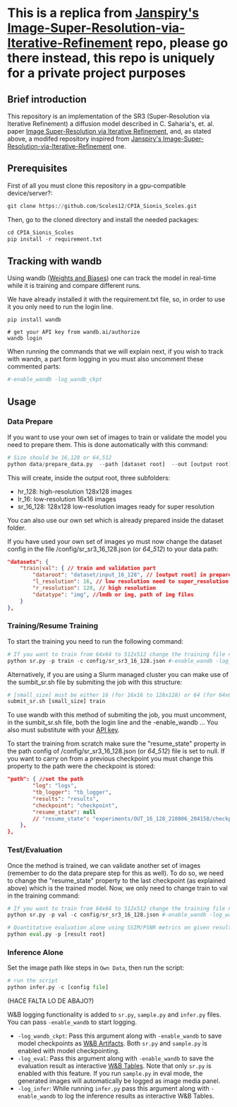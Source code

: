 # This is a replica from [Janspiry's Image-Super-Resolution-via-Iterative-Refinement](https://github.com/Janspiry/Image-Super-Resolution-via-Iterative-Refinement) repo, please go there instead, this repo is uniquely for a private project purposes

## Brief introduction
This repository is an implementation of the SR3 (Super-Resolution via Iterative Refinement) a diffusion model described in C. Saharia's, et. al. paper [Image Super-Resolution via Iterative Refinement](https://arxiv.org/pdf/2104.07636v2.pdf), and, as stated above, a modifed repository inspired from [Janspiry's Image-Super-Resolution-via-Iterative-Refinement](https://github.com/Janspiry/Image-Super-Resolution-via-Iterative-Refinement) one.


## Prerequisites

First of all you must clone this repository in a gpu-compatible device/server?:
```python
git clone https://github.com/Scoles12/CPIA_Sionis_Scoles.git
```
Then, go to the cloned directory and install the needed packages:
```python
cd CPIA_Sionis_Scoles
pip install -r requirement.txt
```


## Tracking with wandb

Using wandb ([Weights and Biases](https://wandb.ai/site)) one can track the model in real-time while it is training and compare different runs.

We have already installed it with the requirement.txt file, so, in order to use it you only need to run the login line. 

```
pip install wandb

# get your API key from wandb.ai/authorize
wandb login
```

When running the commands that we will explain next, if you wish to track with wandn, a part form logging in you must also uncomment these commented parts:
```python
#-enable_wandb -log_wandb_ckpt
```


## Usage

### Data Prepare

If you want to use your own set of images to train or validate the model you need to prepare them. This is done automatically with this command:

```python
# Size should be 16,128 or 64,512
python data/prepare_data.py  --path [dataset root]  --out [output root] --size 16,128
```
This will create, inside the output root, three subfolders:
- hr_128: high-resolution 128x128 images
- lr_16: low-resolution 16x16 images
- sr_16_128: 128x128 low-resolution images ready for super resolution

You can also use our own set which is already prepared inside the dataset folder.

If you have used your own set of images yo must now change the dataset config in the file /config/sr_sr3_16_128.json (or _64_512_) to your data path: 

```json
"datasets": {
    "train|val": { // train and validation part
        "dataroot": "dataset/input_16_128", // [output root] in prepare data command
        "l_resolution": 16, // low resolution need to super_resolution
        "r_resolution": 128, // high resolution
        "datatype": "img", //lmdb or img, path of img files
    }
},
```


### Training/Resume Training

To start the training you need to run the following command:

```python
# If you want to train from 64x64 to 512x512 change the training file name to config/sr_sr3_64_512.json
python sr.py -p train -c config/sr_sr3_16_128.json #-enable_wandb -log_wandb_ckpt
```

Alternatively, if you are using a Slurm managed cluster you can make use of the sumbit_sr.sh file by submiting the job with this structure:
```python
# [small_size] must be either 16 (for 16x16 to 128x128) or 64 (for 64x64 to 512x512)
submit_sr.sh [small_size] train
```

To use wandb with this method of submiting the job, you must uncomment, in the sumbit_sr.sh file, both the login line and the -enable_wandb ... You also must substitute <API KEY> with your [API key](https://wandb.ai/authorize).
    
To start the training from scratch make sure the "resume_state" property in the path config of /config/sr_sr3_16_128.json (or _64_512_) file is set to null. If you want to carry on from a previous checkpoint you must change this property to the path were the checkpoint is stored:
    
```json
"path": { //set the path
        "log": "logs",
        "tb_logger": "tb_logger",
        "results": "results",
        "checkpoint": "checkpoint",
        "resume_state": null
        // "resume_state": "experiments/OUT_16_128_210806_204158/checkpoint/I640000_E37" //pretrain model or training state
    },
},
```
    
    
### Test/Evaluation

Once the method is trained, we can validate another set of images (remember to do the data prepare step for this as well). To do so, we need to change the "resume_state" property to the last checkpoint (as explained above) which is the trained model. Now, we only need to change train to val in the training command:
    
```python
# If you want to train from 64x64 to 512x512 change the training file name to config/sr_sr3_64_512.json
python sr.py -p val -c config/sr_sr3_16_128.json #-enable_wandb -log_wandb_ckpt

# Quantitative evaluation alone using SSIM/PSNR metrics on given result root
python eval.py -p [result root]
```

### Inference Alone

Set the  image path like steps in `Own Data`, then run the script:

```python
# run the script
python infer.py -c [config file]
```
    
    

(HACE FALTA LO DE ABAJO?)

W&B logging functionality is added to `sr.py`, `sample.py` and `infer.py` files. You can pass `-enable_wandb` to start logging.

- `-log_wandb_ckpt`: Pass this argument along with `-enable_wandb` to save model checkpoints as [W&B Artifacts](https://docs.wandb.ai/guides/artifacts). Both `sr.py` and `sample.py` is enabled with model checkpointing. 
- `-log_eval`: Pass this argument along with `-enable_wandb` to save the evaluation result as interactive [W&B Tables](https://docs.wandb.ai/guides/data-vis). Note that only `sr.py` is enabled with this feature. If you run `sample.py` in eval mode, the generated images will automatically be logged as image media panel. 
- `-log_infer`: While running `infer.py` pass this argument along with `-enable_wandb` to log the inference results as interactive W&B Tables. 
